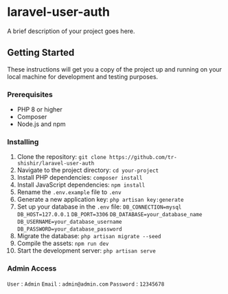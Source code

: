 # laravel-user-auth

A brief description of your project goes here.

## Getting Started

These instructions will get you a copy of the project up and running on your local machine for development and testing purposes.

### Prerequisites

- PHP 8 or higher
- Composer
- Node.js and npm

### Installing

1. Clone the repository: `git clone https://github.com/tr-shishir/laravel-user-auth`
2. Navigate to the project directory: ```cd your-project```
3. Install PHP dependencies: ```composer install```
4. Install JavaScript dependencies: ```npm install```
5. Rename the `.env.example` file to `.env`
6. Generate a new application key: `php artisan key:generate`
7. Set up your database in the `.env` file: `DB_CONNECTION=mysql` `DB_HOST=127.0.0.1` `DB_PORT=3306` `DB_DATABASE=your_database_name` `DB_USERNAME=your_database_username` `DB_PASSWORD=your_database_password`
8. Migrate the database: `php artisan migrate --seed`
9. Compile the assets: `npm run dev`
10. Start the development server: `php artisan serve`


### Admin Access
`User` : `Admin`
`Email` : `admin@admin.com`
`Password` : `12345678`

